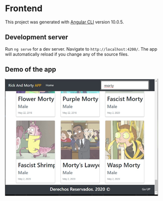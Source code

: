 # Frontend

This project was generated with [Angular CLI](https://github.com/angular/angular-cli) version 10.0.5.

## Development server

Run `ng serve` for a dev server. Navigate to `http://localhost:4200/`. The app will automatically reload if you change any of the source files.


## Demo of the app

![](https://github.com/wjmmk/RickAndMortyApp/blob/master/src/assets/Interface.jpg)

